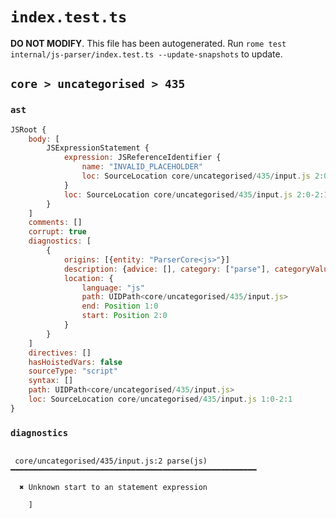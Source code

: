 # `index.test.ts`

**DO NOT MODIFY**. This file has been autogenerated. Run `rome test internal/js-parser/index.test.ts --update-snapshots` to update.

## `core > uncategorised > 435`

### `ast`

```javascript
JSRoot {
	body: [
		JSExpressionStatement {
			expression: JSReferenceIdentifier {
				name: "INVALID_PLACEHOLDER"
				loc: SourceLocation core/uncategorised/435/input.js 2:0-2:1
			}
			loc: SourceLocation core/uncategorised/435/input.js 2:0-2:1
		}
	]
	comments: []
	corrupt: true
	diagnostics: [
		{
			origins: [{entity: "ParserCore<js>"}]
			description: {advice: [], category: ["parse"], categoryValue: "js", message: [RAW_MARKUP {value: "Unknown start to an "}, "statement expression"]}
			location: {
				language: "js"
				path: UIDPath<core/uncategorised/435/input.js>
				end: Position 1:0
				start: Position 2:0
			}
		}
	]
	directives: []
	hasHoistedVars: false
	sourceType: "script"
	syntax: []
	path: UIDPath<core/uncategorised/435/input.js>
	loc: SourceLocation core/uncategorised/435/input.js 1:0-2:1
}
```

### `diagnostics`

```

 core/uncategorised/435/input.js:2 parse(js) ━━━━━━━━━━━━━━━━━━━━━━━━━━━━━━━━━━━━━━━━━━━━━━━━━━━━━━━

  ✖ Unknown start to an statement expression

    ]


```
